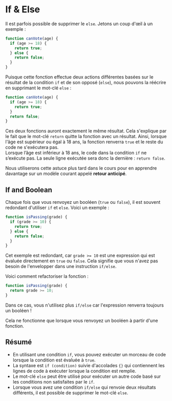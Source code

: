 # If & Else

Il est parfois possible de supprimer le `else`. Jetons un coup d'œil à un exemple :

```javascript
function canVote(age) {
  if (age >= 18) {
    return true;
  } else {
    return false;
  }
}
```

Puisque cette fonction effectue deux actions différentes basées sur le résultat de la condition `if` et de son opposé (`else`), nous pouvons la réécrire en supprimant le mot-clé `else` :

```javascript
function canVote(age) {
  if (age >= 18) {
    return true;
  }
  return false;
}
```

Ces deux fonctions auront exactement le même résultat. Cela s'explique par le fait que le mot-clé `return` quitte la fonction avec un résultat. Ainsi, lorsque l'âge est supérieur ou égal à 18 ans, la fonction renverra `true` et le reste du code ne s'exécutera pas.  
Lorsque l’âge est inférieur à 18 ans, le code dans la condition `if` ne s’exécute pas. La seule ligne exécutée sera donc la dernière : `return false`.

Nous utiliserons cette astuce plus tard dans le cours pour en apprendre davantage sur un modèle courant appelé **retour anticipé**.

## If and Boolean

Chaque fois que vous renvoyez un booléen (`true` ou `false`), il est souvent redondant d'utiliser `if` et `else`. Voici un exemple :

```javascript
function isPassing(grade) {
  if (grade >= 10) {
    return true;
  } else {
    return false;
  }
}
```

Cet exemple est redondant, car `grade >= 10` est une expression qui est évaluée directement en `true` ou `false`. Cela signifie que vous n'avez pas besoin de l'envelopper dans une instruction `if/else`.

Voici comment refactoriser la fonction :

```javascript
function isPassing(grade) {
  return grade >= 10;
}
```

Dans ce cas, vous n'utilisez plus `if/else` car l'expression renverra toujours un booléen !

Cela ne fonctionne que lorsque vous renvoyez un booléen à partir d'une fonction.

## Résumé

- En utilisant une condition `if`, vous pouvez exécuter un morceau de code lorsque la condition est évaluée à `true`.
- La syntaxe est `if (condition)` suivie d'accolades `{}` qui contiennent les lignes de code à exécuter lorsque la condition est remplie.
- Le mot-clé `else` peut être utilisé pour exécuter un autre code basé sur les conditions non satisfaites par le `if`.
- Lorsque vous avez une condition `if/else` qui renvoie deux résultats différents, il est possible de supprimer le mot-clé `else`.
```
